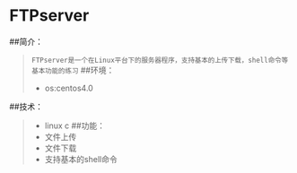 # FTPserver
##简介：
> `FTPserver是一个在Linux平台下的服务器程序，支持基本的上传下载，shell命令等基本功能的练习`
##环境：
> * os:centos4.0

##技术：
> * linux c
##功能：
> * 文件上传
> * 文件下载
> * 支持基本的shell命令



